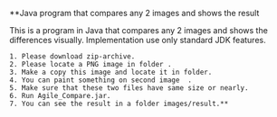 **Java program that compares any 2 images and shows the result 

This is a program in Java that compares any 2 images and shows the differences visually. Implementation use only standard JDK features. 

	1. Please download zip-archive.
    2. Please locate a PNG image in folder .
    3. Make a copy this image and locate it in folder.
    4. You can paint something on second image  .
    5. Make sure that these two files have same size or nearly.
    6. Run Agile_Compare.jar.
    7. You can see the result in a folder images/result.**
